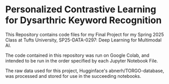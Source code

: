 # Personalized Contrastive Learning for Dysarthric Keyword Recognition

This Repository contains code files for my Final Project for my Spring 2025 Class at Tufts University, SP25-DATA-0297: Deep Learning for Multimodal AI.

The code contained in this repository was run on Google Colab, and intended to be run in the order specified by each Jupyter Notebook File.

The raw data used for this project, Hugginface's abnerh/TORGO-database, was processed and stored for use in the succeeding notebooks.
